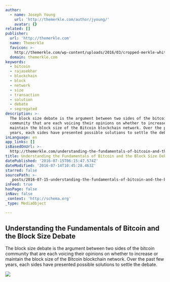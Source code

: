 ```yaml
---
author:
  - name: Joseph Young
    url: 'http://themerkle.com/author/jyoung/'
    avatar: {}
related: []
publisher:
  url: 'http://themerkle.com'
  name: Themerkle
  favicon: >-
    http://themerkle.com/wp-content/uploads/2016/03/cropped-merkle-white-1-192x192.png
  domain: themerkle.com
keywords:
  - bitcoin
  - rajasekhar
  - blockchain
  - block
  - network
  - size
  - transaction
  - solution
  - debate
  - segregated
description: >-
  The block size debate is the argument between two sides of the bitcoin
  community that are each voicing their opinions on whether to increase or
  maintain the block size of the Bitcoin blockchain network. Over the past few
  years, each sides have presented possible solutions to settle the debate.
inLanguage: en
app_links: []
isBasedOnUrl: >-
  http://themerkle.com/understanding-the-fundamentals-of-bitcoin-and-the-block-size-debate/
title: Understanding the Fundamentals of Bitcoin and the Block Size Debate
datePublished: '2016-07-15T06:15:47.574Z'
dateModified: '2016-07-14T10:45:28.463Z'
starred: false
sourcePath: >-
  _posts/2016-07-15-understanding-the-fundamentals-of-bitcoin-and-the-block-size.md
inFeed: true
hasPage: false
inNav: false
_context: 'http://schema.org'
_type: MediaObject

---
```

<article style=""><h1>Understanding the Fundamentals of Bitcoin and the Block Size Debate</h1><p>The block size debate is the argument between two sides of the bitcoin community that are each voicing their opinions on whether to increase or maintain the block size of the Bitcoin blockchain network. Over the past few years, each sides have presented possible solutions to settle the debate.</p><img src="http://themerkle.com/wp-content/uploads/2016/07/A-Strategists-Guide-to-Blockchain_thumb5_690x400.jpg" /></article>
